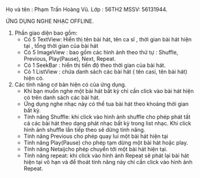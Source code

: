 ﻿Họ và tên : Phạm Trần Hoàng Vũ.
Lớp : 56TH2
MSSV: 56131944.

ỨNG DỤNG NGHE NHẠC OFFLINE.

1. Phần giao diện bao gồm:
	- Có 5 TextView: Hiển thị tên bài hát, tên ca sĩ , thời gian bài hát hiện tại , tổng thời gian của bài hát
	- Có 5 ImageView : bao gồm các hình ảnh theo thứ tự : Shuffle, Previous, Play(Pause), Next, Repeat.
	- Có 1 SeekBar : hiển thị tiến độ theo thời gian của bài hát.
	- Có 1 ListView : chứa danh sách các bài hát ( tên casi, tên bài hát) hiện có.
2. Các tính năng cơ bản hiện có của ứng dụng.
	- Khi bạn muốn nghe một bài hát bất kỳ chỉ cần click vào bài hát hiện có trên danh sách các bài hát.
	- Ứng dụng nghe nhạc này có thể tua bài hát theo khoảng thời gian bất kỳ.
	- Tính năng Shuffle: khi click vào hình ảnh shuffle cho phép phát tất cả các bài hát theo dạng phát nhạc bất 
		kỳ trong list nhạc. Khi click hình ảnh shuffle lần tiếp theo sẽ dừng tính năng.
	- Tính năng Previous cho phép quay lui một bài hát hiện tại
	- Tính năng Play(Pause) cho phép tạm dừng một bài hát hoặc play.
	- Tính năng Netaijcho phép chuyển tới một bài hát hiện tại.
	- Tính năng repeat: khi click vào hình ảnh Repeat sẽ phát lại bài hát hiện tại vô hạn và để thoát tính năng này
		chỉ cần click vào hình ảnh Repeat.